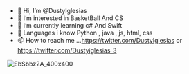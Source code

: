 - 👋 Hi, I’m @DustyIglesias
- 👀 I’m interested in BasketBall And CS
- 🌱 I’m currently learning c# And Swift
- 🤖 Languages i know Python , java , js, html, css
- 📫 How to reach me ...https://twitter.com/DustyIglesias or https://twitter.com/Dustyiglesias_3

<!---
CS student who sees future in computer science
--->
![EbSbbz2A_400x400](https://user-images.githubusercontent.com/108212941/176146859-d4d9ce2b-46bb-4bb3-a6b1-91e917708e5b.jpg)
